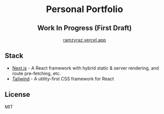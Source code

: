 <div align="center">
  <h1>Personal Portfolio</h1>
  <h2>Work In Progress (First Draft)</h2>

[ramzyraz.vercel.app](https://ramzyraz.vercel.app/)

</div>

## Stack

- [Next.js](https://nextjs.org/) - A React framework with hybrid static & server rendering, and route pre-fetching, etc.
- [Tailwind](https://tailwindcss.com/) - A utility-first CSS framework for React

<div align="justify">

## License

MIT

</div>
